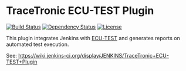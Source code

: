 # TraceTronic ECU-TEST Plugin
[![Build Status](https://jenkins.ci.cloudbees.com/buildStatus/icon?job=plugins/ecutest-plugin)](https://jenkins.ci.cloudbees.com/job/plugins/job/ecutest-plugin/) [![Dependency Status](https://www.versioneye.com/user/projects/5628b8ae36d0ab0019000f88/badge.svg)](https://www.versioneye.com/user/projects/5628b8ae36d0ab0019000f88)
[![License](https://img.shields.io/badge/license-3--clause%20BSD-blue.svg?style=flat)](https://github.com/jenkinsci/ecutest-plugin/blob/master/LICENSE)

This plugin integrates Jenkins with [ECU-TEST](https://www.tracetronic.com/products/ecu-test/) and generates reports on automated test execution.

See: https://wiki.jenkins-ci.org/display/JENKINS/TraceTronic+ECU-TEST+Plugin
